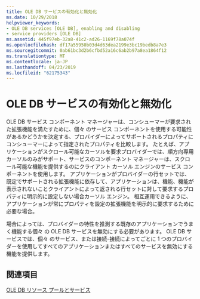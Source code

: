 ```yaml
---
title: OLE DB サービスの有効化と無効化
ms.date: 10/29/2018
helpviewer_keywords:
- OLE DB services [OLE DB], enabling and disabling
- service providers [OLE DB]
ms.assetid: 445f97eb-32a8-41c2-ad26-1169f78a074f
ms.openlocfilehash: df17a55950b03d4d63dea2199e3bc19bedb8a7e3
ms.sourcegitcommit: 0ab61bc3d2b6cfbd52a16c6ab2b97a8ea1864f12
ms.translationtype: MT
ms.contentlocale: ja-JP
ms.lasthandoff: 04/23/2019
ms.locfileid: "62175343"
---
```

# <a name="enabling-and-disabling-ole-db-services"></a>OLE DB サービスの有効化と無効化

OLE DB サービス コンポーネント マネージャーは、コンシューマーが要求された拡張機能を満たすために、個々 のサービス コンポーネントを使用する可能性があるかどうかを決定する、プロバイダーによってサポートされるプロパティにコンシューマーによって指定されたプロパティを比較します。 たとえば、アプリケーションがスクロール可能なカーソルを要求プロバイダーでは、順方向専用カーソルのみがサポート、サービスのコンポーネント マネージャーは、スクロール可能な機能を提供するのにクライアント カーソル エンジンのサービス コンポーネントを使用します。 アプリケーションがプロバイダーの行セットでは、既定でサポートされる拡張機能に依存して、アプリケーションは、機能、機能が表示されないことクライアントによって返される行セットに対して要求するプロパティに明示的に設定しない場合カーソル エンジン。 相互運用できるように、アプリケーションが常にプロパティを設定の拡張機能を明示的に要求するために必要な場合。

場合によっては、プロバイダーの特性を推測する既存のアプリケーションでうまく機能する個々 の OLE DB サービスを無効にする必要があります。 OLE DB サービスでは、個々 のサービス、または接続-接続によってごとに 1 つのプロバイダーを使用してすべてのアプリケーションまたはすべてのサービスを無効にする機能を提供します。

## <a name="see-also"></a>関連項目

[OLE DB リソース プールとサービス](../../data/oledb/ole-db-resource-pooling-and-services.md)
